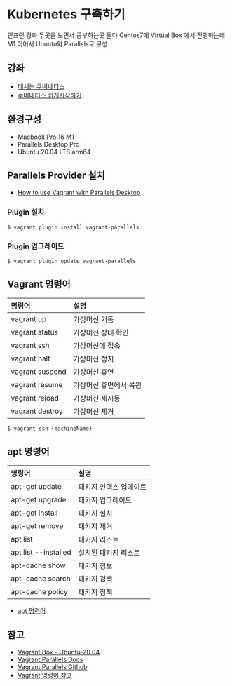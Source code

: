 # Kubernetes 구축하기

인프런 강좌 두곳을 보면서 공부하는곳 둘다 Centos7에 Virtual Box 에서 진행하는데 M1 이어서 Ubuntu와 Parallels로 구성

## 강좌

* [대세는 쿠버네티스](https://www.inflearn.com/course/%EC%BF%A0%EB%B2%84%EB%84%A4%ED%8B%B0%EC%8A%A4-%EA%B8%B0%EC%B4%88/dashboard)
* [쿠버네티스 쉽게시작하기](https://www.inflearn.com/course/%EC%BF%A0%EB%B2%84%EB%84%A4%ED%8B%B0%EC%8A%A4-%EC%89%BD%EA%B2%8C%EC%8B%9C%EC%9E%91/dashboard)

## 환경구성

* Macbook Pro 16 M1
* Parallels Desktop Pro
* Ubuntu 20.04 LTS arm64

## Parallels Provider 설치

* [How to use Vagrant with Parallels Desktop](https://kb.parallels.com/en/122843)

### Plugin 설치

```
$ vagrant plugin install vagrant-parallels
```

### Plugin 업그레이드

```
$ vagrant plugin update vagrant-parallels
```

## Vagrant 명령어

| 명령어             | 설명           |
|:----------------|:-------------|
| vagrant up      | 가상머신 기동      |
| vagrant status  | 가상머신 상태 확인   |
| vagrant ssh     | 가상머신에 접속     |
| vagrant halt    | 가상머신 정지      |
| vagrant suspend | 가상머신 휴면      |
| vagrant resume  | 가상머신 휴면에서 복원 |
| vagrant reload  | 가상머신 재시동     |
| vagrant destroy | 가상머신 제거      | 

```shell
$ vagrant ssh {machineName}
```

## apt 명령어

| 명령어                  | 설명           |
|:---------------------|:-------------|
| apt-get update       | 패키지 인덱스 업데이트 |
| apt-get upgrade      | 패키지 업그레이드    |
| apt-get install      | 패키지 설치       |
| apt-get remove       | 패키지 제거       |
| apt list             | 패키지 리스트      |
| apt list --installed | 설치된 패키지 리스트  |
| apt-cache show       | 패키지 정보       |
| apt-cache search     | 패키지 검색       |
| apt-cache policy     | 패키지 정책       | 

* [apt 명령어](https://blog.outsider.ne.kr/346)

## 참고

* [Vagrant Box - Ubuntu-20.04](https://app.vagrantup.com/bento/boxes/ubuntu-20.04)
* [Vagrant Parallels Docs](http://parallels.github.io/vagrant-parallels/docs/)
* [Vagrant Parallels Github](https://github.com/Parallels/vagrant-parallels)
* [Vagrant 명령어 참고](https://junistory.blogspot.com/2017/08/virtualbox-vagrant.html)
